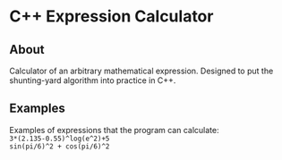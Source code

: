 # C++ Expression Calculator

## About
Calculator of an arbitrary mathematical expression. Designed to put the shunting-yard algorithm into practice in C++.

## Examples
Examples of expressions that the program can calculate:\
`3*(2.135-0.55)^log(e^2)+5`\
`sin(pi/6)^2 + cos(pi/6)^2`
